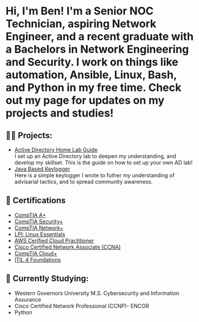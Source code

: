 <h1>Hi, I'm Ben! I'm a Senior NOC Technician, aspiring Network Engineer, and a recent graduate with a Bachelors in Network Engineering and Security. I work on things like automation, Ansible, Linux, Bash, and Python in my free time. Check out my page for updates on my projects and studies!

<h2>👨‍💻 Projects:</h2>

- [Active Directory Home Lab Guide](https://github.com/Bzahirpour/ActiveDirectoryLab/blob/main/README.md) <br>I set up an Active Directory lab to deepen my understanding, and develop my skillset. This is the guide on how to set up your own AD lab!<br>
- [Java Based Keylogger](https://github.com/Bzahirpour/Key-Capture) <br>Here is a simple keylogger I wrote to futher my understanding of advisarial tactics, and to spread community awareness. 


<h2>📄 Certifications</h2>

- [CompTIA A+](https://www.credly.com/badges/0608eb26-3a29-4353-bb45-b4647f1cd22f/linked_in_profile)
- [CompTIA Security+](https://www.credly.com/badges/545f24d1-4400-41ed-948d-af65a5adb4cb/linked_in?t=s8nvb2)
- [CompTIA Network+](https://www.credly.com/users/benjamin-zahirpour/badges)
- [LPI: Linux Essentials](https://cs.lpi.org/caf/Xamman/certification/verify/LPI000603474/j9csttyq8r)
- [AWS Cerified Cloud Practitioner](https://www.credly.com/users/benjamin-zahirpour/badges)
- [Cisco Certified Network Associate (CCNA)](https://www.credly.com/users/benjamin-zahirpour/badges)
- [CompTIA Cloud+](https://www.credly.com/users/benjamin-zahirpour/badges)
- [ITIL 4 Foundations](https://www.linkedin.com/in/benjamin-zahirpour/)

<h2>🏫 Currently Studying:</h2>

- Western Governors University M.S. Cybersecurity and Information Assurance<br>
- Cisco Certified Network Professional (CCNP)- ENCOR 
- Python

